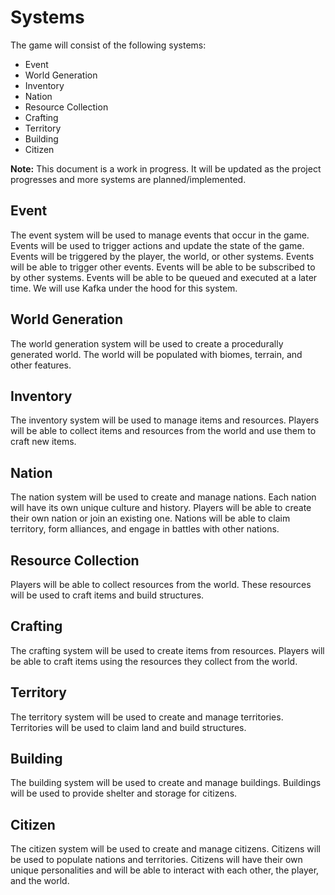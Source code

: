# Systems
The game will consist of the following systems:
- Event
- World Generation
- Inventory
- Nation
- Resource Collection
- Crafting
- Territory
- Building
- Citizen

**Note:** This document is a work in progress. It will be updated as the project progresses and more systems are planned/implemented.

## Event
The event system will be used to manage events that occur in the game. Events will be used to trigger actions and update the state of the game. Events will be triggered by the player, the world, or other systems. Events will be able to trigger other events. Events will be able to be subscribed to by other systems. Events will be able to be queued and executed at a later time. We will use Kafka under the hood for this system.

## World Generation
The world generation system will be used to create a procedurally generated world. The world will be populated with biomes, terrain, and other features.

## Inventory
The inventory system will be used to manage items and resources. Players will be able to collect items and resources from the world and use them to craft new items.

## Nation
The nation system will be used to create and manage nations. Each nation will have its own unique culture and history. Players will be able to create their own nation or join an existing one. Nations will be able to claim territory, form alliances, and engage in battles with other nations.

## Resource Collection
Players will be able to collect resources from the world. These resources will be used to craft items and build structures.

## Crafting
The crafting system will be used to create items from resources. Players will be able to craft items using the resources they collect from the world.

## Territory
The territory system will be used to create and manage territories. Territories will be used to claim land and build structures.

## Building
The building system will be used to create and manage buildings. Buildings will be used to provide shelter and storage for citizens.

## Citizen
The citizen system will be used to create and manage citizens. Citizens will be used to populate nations and territories. Citizens will have their own unique personalities and will be able to interact with each other, the player, and the world.